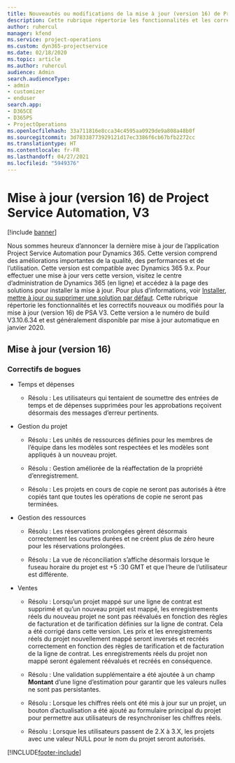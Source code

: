 ```yaml
---
title: Nouveautés ou modifications de la mise à jour (version 16) de Project Service Automation (correctif logiciel), V3
description: Cette rubrique répertorie les fonctionnalités et les correctifs disponibles pour la mise à jour (version 16) de Project Service Automation, V3.
author: ruhercul
manager: kfend
ms.service: project-operations
ms.custom: dyn365-projectservice
ms.date: 02/18/2020
ms.topic: article
ms.author: ruhercul
audience: Admin
search.audienceType:
- admin
- customizer
- enduser
search.app:
- D365CE
- D365PS
- ProjectOperations
ms.openlocfilehash: 33a711816e8cca34c4595aa0929de9a808a48b0f
ms.sourcegitcommit: 3d78338773929121d17ec3386f6cb67bfb2272cc
ms.translationtype: HT
ms.contentlocale: fr-FR
ms.lasthandoff: 04/27/2021
ms.locfileid: "5949376"
---
```

# <a name="project-service-automation-update-release-16-v3"></a>Mise à jour (version 16) de Project Service Automation, V3

[!include [banner](../includes/psa-now-project-operations.md)]

Nous sommes heureux d’annoncer la dernière mise à jour de l’application Project Service Automation pour Dynamics 365. Cette version comprend des améliorations importantes de la qualité, des performances et de l’utilisation.  Cette version est compatible avec Dynamics 365 9.x. Pour effectuer une mise à jour vers cette version, visitez le centre d’administration de Dynamics 365 (en ligne) et accédez à la page des solutions pour installer la mise à jour. Pour plus d’informations, voir [Installer, mettre à jour ou supprimer une solution par défaut](/dynamics365/project-service/upgrade-psa-home-page).
Cette rubrique répertorie les fonctionnalités et les correctifs nouveaux ou modifiés pour la mise à jour (version 16) de PSA V3. Cette version a le numéro de build V3.10.6.34 et est généralement disponible par mise à jour automatique en janvier 2020.


## <a name="update-release-16"></a>Mise à jour (version 16)

### <a name="bug-fixes"></a>Correctifs de bogues

-   Temps et dépenses

    -   Résolu : Les utilisateurs qui tentaient de soumettre des entrées de temps et de dépenses supprimées pour les approbations reçoivent désormais des messages d’erreur pertinents.

-   Gestion du projet

    -   Résolu : Les unités de ressources définies pour les membres de l’équipe dans les modèles sont respectées et les modèles sont appliqués à un nouveau projet.

    -   Résolu : Gestion améliorée de la réaffectation de la propriété d’enregistrement.

    -   Résolu : Les projets en cours de copie ne seront pas autorisés à être copiés tant que toutes les opérations de copie ne seront pas terminées.

-   Gestion des ressources

    -   Résolu : Les réservations prolongées gèrent désormais correctement les courtes durées et ne créent plus de zéro heure pour les réservations prolongées.

    -   Résolu : La vue de réconciliation s’affiche désormais lorsque le fuseau horaire du projet est +5 :30 GMT et que l’heure de l’utilisateur est différente.

-   Ventes

    -   Résolu : Lorsqu’un projet mappé sur une ligne de contrat est supprimé et qu’un nouveau projet est mappé, les enregistrements réels du nouveau projet ne sont pas réévalués en fonction des règles de facturation et de tarification définies sur la ligne de contrat. Cela a été corrigé dans cette version. Les prix et les enregistrements réels du projet nouvellement mappé seront inversés et recréés correctement en fonction des règles de tarification et de facturation de la ligne de contrat. Les enregistrements réels du projet non mappé seront également réévalués et recréés en conséquence.

    -   Résolu : Une validation supplémentaire a été ajoutée à un champ **Montant** d’une ligne d’estimation pour garantir que les valeurs nulles ne sont pas persistantes.

    -   Résolu : Lorsque les chiffres réels ont été mis à jour sur un projet, un bouton d’actualisation a été ajouté au formulaire principal du projet pour permettre aux utilisateurs de resynchroniser les chiffres réels.

    -   Résolu : Lorsque les utilisateurs passent de 2.X à 3.X, les projets avec une valeur NULL pour le nom du projet seront autorisés.



[!INCLUDE[footer-include](../includes/footer-banner.md)]
